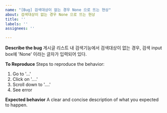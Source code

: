 ```yaml
---
name: "[Bug] 검색대상이 없는 경우 None 으로 뜨는 현상"
about: 검색대상이 없는 경우 None 으로 뜨는 현상
title: ''
labels: ''
assignees: ''

---
```


**Describe the bug**
게시글 리스트 내 검색기능에서 검색대상이 없는 경우, 검색 input box에 'None' 이라는 글자가 입력되어 있다.

**To Reproduce**
Steps to reproduce the behavior:
1. Go to '...'
2. Click on '....'
3. Scroll down to '....'
4. See error

**Expected behavior**
A clear and concise description of what you expected to happen.

